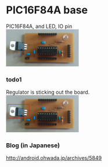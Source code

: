 PIC16F84A base
===============

PIC16F84A, and LED, IO pin <br>
<img src="https://raw.githubusercontent.com/ohwada/PIC16F84A/master/docs/base/pcb_front.png" width="200" />

### todo1
Regulator is sticking out the board. <br>
<img src="https://raw.githubusercontent.com/ohwada/PIC16F84A/master/docs/base/todo1.png" width="200" />

### Blog (in Japanese)
http://android.ohwada.jp/archives/5849
